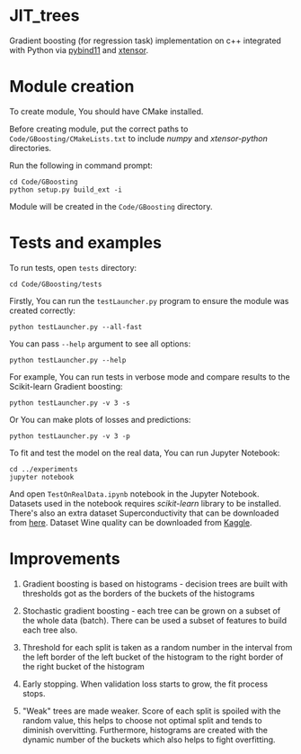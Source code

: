 # JIT_trees

Gradient boosting (for regression task) implementation on c++ integrated with Python via [pybind11](https://github.com/pybind/pybind11) and [xtensor](https://github.com/xtensor-stack/xtensor-python).


# Module creation

To create module, You should have CMake installed.

Before creating module, put the correct paths to `Code/GBoosting/CMakeLists.txt` to include *numpy* and *xtensor-python* directories.

Run the following in command prompt:

```
cd Code/GBoosting
python setup.py build_ext -i
```

Module will be created in the `Code/GBoosting` directory.


# Tests and examples

To run tests, open `tests` directory:

```
cd Code/GBoosting/tests
```

Firstly, You can run the `testLauncher.py` program to ensure the module was created correctly:

```
python testLauncher.py --all-fast
```

You can pass `--help` argument to see all options:

```
python testLauncher.py --help
```

For example, You can run tests in verbose mode and compare results to the Scikit-learn Gradient boosting:

```
python testLauncher.py -v 3 -s
```

Or You can make plots of losses and predictions:

```
python testLauncher.py -v 3 -p
```

To fit and test the model on the real data, You can run Jupyter Notebook:

```
cd ../experiments
jupyter notebook
```

And open `TestOnRealData.ipynb` notebook in the Jupyter Notebook. Datasets used in the notebook requires *scikit-learn* library to be installed. There's also an extra dataset Superconductivity that can be downloaded from [here](https://archive.ics.uci.edu/ml/datasets/Superconductivty+Data). Dataset Wine quality can be downloaded from [Kaggle](https://www.kaggle.com/kashnitsky/mlcourse?select=winequality-white.csv).


# Improvements

1. Gradient boosting is based on histograms - decision trees are built with thresholds got as the borders of the buckets of the histograms

2. Stochastic gradient boosting - each tree can be grown on a subset of the whole data (batch). There can be used a subset of features to build each tree also.

3. Threshold for each split is taken as a random number in the interval from the left border of the left bucket of the histogram to the right border of the right bucket of the histogram

4. Early stopping. When validation loss starts to grow, the fit process stops.

5. "Weak" trees are made weaker. Score of each split is spoiled with the random value, this helps to choose not optimal split and tends to diminish overvitting. Furthermore, histograms are created with the dynamic number of the buckets which also helps to fight overfitting.
